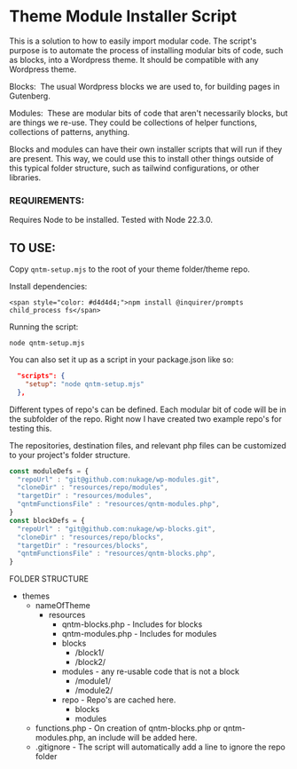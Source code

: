 # Theme Module Installer Script

This is a solution to how to easily import modular code. The script's purpose is to automate the process of installing modular bits of code, such as blocks, into a Wordpress theme. It should be compatible with any Wordpress theme.

Blocks:  The usual Wordpress blocks we are used to, for building pages in Gutenberg.

Modules:  These are modular bits of code that aren't necessarily blocks, but are things we re-use. They could be collections of helper functions, collections of patterns, anything.

Blocks and modules can have their own installer scripts that will run if they are present. This way, we could use this to install other things outside of this typical folder structure, such as tailwind configurations, or other libraries.

### REQUIREMENTS:

Requires Node to be installed. Tested with Node 22.3.0.

## TO USE:

Copy `qntm-setup.mjs` to the root of your theme folder/theme repo.

Install dependencies: 

`<span style="color: #d4d4d4;">npm install @inquirer/prompts child_process fs</span>`

Running the script:

`node qntm-setup.mjs`

You can also set it up as a script in your package.json like so:

```JSON
  "scripts": {
    "setup": "node qntm-setup.mjs"
  },
```

Different types of repo's can be defined. Each modular bit of code will be in the subfolder of the repo. Right now I have created two example repo's for testing this.  

The repositories, destination files, and relevant php files can be customized to your project's folder structure. 

```Javascript
const moduleDefs = {
  "repoUrl" : "git@github.com:nukage/wp-modules.git",
  "cloneDir" : "resources/repo/modules",
  "targetDir" : "resources/modules",
  "qntmFunctionsFile" : "resources/qntm-modules.php",
}
const blockDefs = {
  "repoUrl" : "git@github.com:nukage/wp-blocks.git",
  "cloneDir" : "resources/repo/blocks",
  "targetDir" : "resources/blocks",
  "qntmFunctionsFile" : "resources/qntm-blocks.php",
}
```

FOLDER STRUCTURE

- themes
    - nameOfTheme  
        - resources
            - qntm-blocks.php - Includes for blocks
            - qntm-modules.php - Includes for modules
            - blocks
                - /block1/
                - /block2/
            - modules - any re-usable code that is not a block
                - /module1/
                - /module2/ 
            - repo - Repo's are cached here.
                - blocks
                - modules
    - functions.php - On creation of qntm-blocks.php or qntm-modules.php, an include will be added here.
    - .gitignore - The script will automatically add a line to ignore the repo folder
